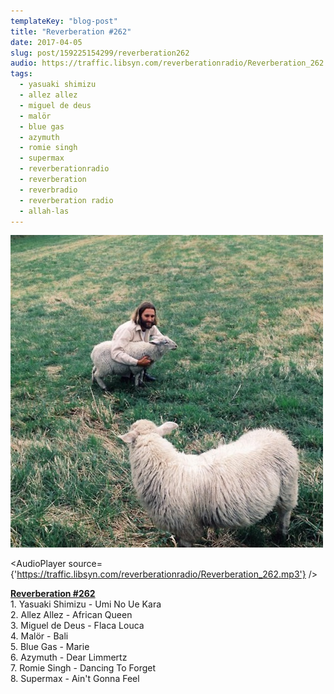 ```yaml
---
templateKey: "blog-post"
title: "Reverberation #262"
date: 2017-04-05
slug: post/159225154299/reverberation262
audio: https://traffic.libsyn.com/reverberationradio/Reverberation_262.mp3
tags:
  - yasuaki shimizu
  - allez allez
  - miguel de deus
  - malör
  - blue gas
  - azymuth
  - romie singh
  - supermax
  - reverberationradio
  - reverberation
  - reverbradio
  - reverberation radio
  - allah-las
---
```


![Reverberation #262](../images/40539f2558652d839a4ac8cdb23e6a4199132a44447fb34d12c340bd60ff05f7.jpg)

<AudioPlayer source={'https://traffic.libsyn.com/reverberationradio/Reverberation_262.mp3'} />

<p><b><a href="https://traffic.libsyn.com/reverberationradio/Reverberation_262.mp3">Reverberation #262</a><br /></b>1. Yasuaki Shimizu - Umi No Ue Kara<br />2. Allez Allez - African Queen<br />3. Miguel de Deus - Flaca Louca<br />4. Mal&ouml;r - Bali<br />5. Blue Gas - Marie<br />6. Azymuth - Dear Limmertz<br />7. Romie Singh - Dancing To Forget<br />8. Supermax - Ain't Gonna Feel</p>
